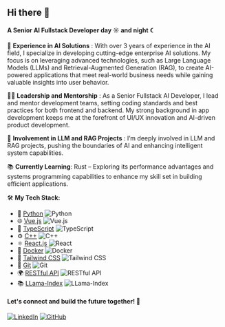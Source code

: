## Hi there 👋

#### A Senior AI Fullstack Developer day ☼ and night ☾

🚀 **Experience in AI Solutions** : With over 3 years of experience in the AI field, I specialize in developing cutting-edge enterprise AI solutions. My focus is on leveraging advanced technologies, such as Large Language Models (LLMs) and Retrieval-Augmented Generation (RAG), to create AI-powered applications that meet real-world business needs while gaining valuable insights into user behavior.

👨‍🏭 **Leadership and Mentorship** : As a Senior Fullstack AI Developer, I lead and mentor development teams, setting coding standards and best practices for both frontend and backend. My strong background in app development keeps me at the forefront of UI/UX innovation and AI-driven product development.

🧠 **Involvement in LLM and RAG Projects** : I’m deeply involved in LLM and RAG projects, pushing the boundaries of AI and enhancing intelligent system capabilities.

📚 **Currently Learning**: Rust – Exploring its performance advantages and systems programming capabilities to enhance my skill set in building efficient applications.

🛠️ **My Tech Stack:**  
- 🐍 [Python](https://www.python.org/) ![Python](https://img.shields.io/badge/Python-3776AB?style=flat&logo=python&logoColor=white)
- 🌐 [Vue.js](https://vuejs.org/) ![Vue.js](https://img.shields.io/badge/Vue.js-42b883?style=flat&logo=vue.js&logoColor=white)
- 🔷 [TypeScript](https://www.typescriptlang.org/) ![TypeScript](https://img.shields.io/badge/TypeScript-007ACC?style=flat&logo=typescript&logoColor=white)
- ⚙️ [C++](https://en.cppreference.com/w/) ![C++](https://img.shields.io/badge/C++-00599C?style=flat&logo=c%2B%2B&logoColor=white)
- ⚛️ [React.js](https://reactjs.org/) ![React](https://img.shields.io/badge/React-61DAFB?style=flat&logo=react&logoColor=white)
- 🐳 [Docker](https://www.docker.com/) ![Docker](https://img.shields.io/badge/Docker-2496ED?style=flat&logo=docker&logoColor=white)
- 🎨 [Tailwind CSS](https://tailwindcss.com/) ![Tailwind CSS](https://img.shields.io/badge/Tailwind%20CSS-06B6D4?style=flat&logo=tailwind-css&logoColor=white)
- 🧩 [Git](https://git-scm.com/) ![Git](https://img.shields.io/badge/Git-F05032?style=flat&logo=git&logoColor=white)
- 🌍 [RESTful API](https://restfulapi.net/) ![RESTful API](https://img.shields.io/badge/RESTful%20API-34D058?style=flat&logo=api&logoColor=white)
- 📚 [LLama-Index](https://gpt-index.readthedocs.io/en/latest/) ![LLama-Index](https://img.shields.io/badge/LLama%20Index-FF5722?style=flat&logoColor=white)



#### Let's connect and build the future together! 🌟

[![LinkedIn](https://img.shields.io/badge/-LinkedIn-0A66C2?style=for-the-badge&logo=LinkedIn&logoColor=white)](https://www.linkedin.com/in/hansen-rulicio/)
[![GitHub](https://img.shields.io/badge/-GitHub-181717?style=for-the-badge&logo=github&logoColor=white)](https://github.com/Aquos06)
